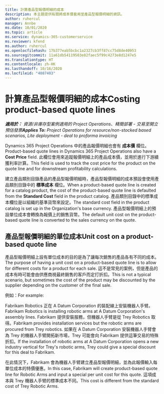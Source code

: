 ```yaml
---
title: 計算產品型報價明細的成本
description: 本主題提供有關將成本價套用至產品型報價明細的資訊。
author: ruhercul
manager: Annbe
ms.date: 10/01/2020
ms.topic: article
ms.service: dynamics-365-customerservice
ms.reviewer: kfend
ms.author: ruhercul
ms.openlocfilehash: 17b377eab5bcbc1a2327cb3ff87cc75d8de40953
ms.sourcegitcommit: 11a61db54119503e82faec5f99c4273e8d1247e5
ms.translationtype: HT
ms.contentlocale: zh-HK
ms.lasthandoff: 10/16/2020
ms.locfileid: "4087403"
---
```

# <a name="costing-product-based-quote-lines"></a><span data-ttu-id="70349-103">計算產品型報價明細的成本</span><span class="sxs-lookup"><span data-stu-id="70349-103">Costing product-based quote lines</span></span>

<span data-ttu-id="70349-104">_**適用於：** 資源/非庫存型案例適用的 Project Operations、精簡部署 - 交易至開立預估發票_</span><span class="sxs-lookup"><span data-stu-id="70349-104">_**Applies To:** Project Operations for resource/non-stocked based scenarios, Lite deployment - deal to proforma invoicing_</span></span>


<span data-ttu-id="70349-105">Dynamics 365 Project Operations 中的產品報價明細也會有 **成本價** 欄位。</span><span class="sxs-lookup"><span data-stu-id="70349-105">Product-based quote lines in Dynamics 365 Project Operations also have a **Cost Price** field.</span></span> <span data-ttu-id="70349-106">此欄位會用來追蹤報價明細上的產品成本價，並用於進行下游續獲利率計算。</span><span class="sxs-lookup"><span data-stu-id="70349-106">This field is used to track the cost price for the product on the quote line and for downstream profitability calculations.</span></span>

<span data-ttu-id="70349-107">建立產品類別目錄產品的產品型報價明細時，產品型報價明細的成本預設會使用產品類別目錄中的 **標準成本** 欄位。</span><span class="sxs-lookup"><span data-stu-id="70349-107">When a product-based quote line is created for a catalog product, the cost of the product-based quote line is defaulted from the **Standard Cost** field in the product catalog.</span></span> <span data-ttu-id="70349-108">產品類別目錄中的標準成本欄位是以組織的基準貨幣來設定。</span><span class="sxs-lookup"><span data-stu-id="70349-108">The standard cost field in the product catalog is set up in the Organization's base currency.</span></span> <span data-ttu-id="70349-109">產品型報價明細上的預設單位成本會轉換為報價上的銷售貨幣。</span><span class="sxs-lookup"><span data-stu-id="70349-109">The default unit cost on the product-based quote line is converted to the sales currency on the quote.</span></span>

## <a name="unit-cost-on-a-product-based-quote-line"></a><span data-ttu-id="70349-110">產品型報價明細的單位成本</span><span class="sxs-lookup"><span data-stu-id="70349-110">Unit cost on a product-based quote line</span></span>

<span data-ttu-id="70349-111">產品型報價明細上設有單位成本的目的是為了讓每次銷售的產品各有不同的成本。</span><span class="sxs-lookup"><span data-stu-id="70349-111">The purpose of having a unit cost on a product-based quote line is to allow for different costs for a product for each sale.</span></span> <span data-ttu-id="70349-112">這不是常見的案例，但是產品的成本有時可能會由供應商視最終銷售的客戶而定打折扣。</span><span class="sxs-lookup"><span data-stu-id="70349-112">This is not a typical scenario, but sometimes the cost of the product may be discounted by the supplier depending on the customer of the final sale.</span></span>

<span data-ttu-id="70349-113">例如：</span><span class="sxs-lookup"><span data-stu-id="70349-113">For example:</span></span>

<span data-ttu-id="70349-114">Fabrikam Robotics 正在 A Datum Corporation 的裝配線上安裝機器人手臂。</span><span class="sxs-lookup"><span data-stu-id="70349-114">Fabrikam Robotics is installing robotic arms at A Datum Corporation's assembly lines.</span></span> <span data-ttu-id="70349-115">Fabrikam 提供安裝服務，但機器人手臂是從 Trey Robotics 取得。</span><span class="sxs-lookup"><span data-stu-id="70349-115">Fabrikam provides installation services but the robotic arms are procured from Trey robotics.</span></span> <span data-ttu-id="70349-116">如果在 A Datum Corporation 安裝機器人手臂會為 Trey 的機器人手臂開拓新市場，Trey 可能會向 Fabrikam 提供這筆交易的特殊折扣。</span><span class="sxs-lookup"><span data-stu-id="70349-116">If the installation of robotic arms at A Datum Corporation opens a new industry vertical for Trey's robotic arms, Trey could give a special discount for this deal to Fabrikam.</span></span>

<span data-ttu-id="70349-117">在此情況下，Fabrikam 會為機器人手臂建立產品型報價明細，並為此報價輸入每單位成本的特價優惠。</span><span class="sxs-lookup"><span data-stu-id="70349-117">In this case, Fabrikam will create product-based quote line for Robotic Arms and input a special per unit cost for this quote.</span></span> <span data-ttu-id="70349-118">這項成本與 Trey 機器人手臂的標準成本不同。</span><span class="sxs-lookup"><span data-stu-id="70349-118">This cost is different from the standard cost of Trey Robotic Arms.</span></span>
